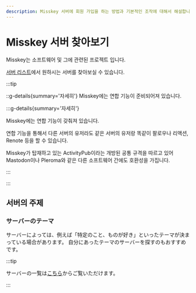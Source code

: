 ```yaml
---
description: Misskey 서버에 회원 가입을 하는 방법과 기본적인 조작에 대해서 해설합니다.
---
```


# Misskey 서버 찾아보기

Misskey는 소프트웨어 및 그에 관련된 프로젝트 입니다.

[서버 리스트](/servers/)에서 원하시는 서버를 찾아보실 수 있습니다.

:::tip

::g-details{summary='자세히'}
Misskey에는 연합 기능이 준비되어져 있습니다.

:::g-details{summary='자세히'}

Misskey에는 연합 기능이 갖춰져 있습니다.

연합 기능을 통해서 다른 서버의 유저라도 같은 서버의 유저랑 똑같이 팔로우나 리액션, Renote 등을 할 수 있습니다.

Misskey가 탑재하고 있는 ActivityPub이라는 개방된 공통 규격을 따르고 있어 Mastodon이나 Pleroma와 같은 다른 소프트웨어 간에도 호환성을 가집니다.

:::

:::

## 서버의 주제

### サーバーのテーマ

サーバーによっては、例えば「特定のこと、ものが好き」といったテーマが決まっている場合があります。
自分にあったテーマのサーバーを探すのもおすすめです。

:::tip

サーバーの一覧は[こちら](/servers/)からご覧いただけます。

:::

